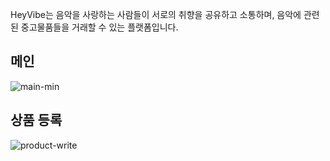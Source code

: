 HeyVibe는 음악을 사랑하는 사람들이 서로의 취향을 공유하고 소통하며, 
음악에 관련된 중고물품들을 거래할 수 있는 플랫폼입니다.

## 메인

![main-min](https://user-images.githubusercontent.com/110972285/232904332-ee41b3af-360c-4904-a9ec-22efda28ab1b.gif)

## 상품 등록
![product-write](https://user-images.githubusercontent.com/110972285/232914912-e10979f5-41d4-495c-9d73-2b00eb053ae0.gif)
